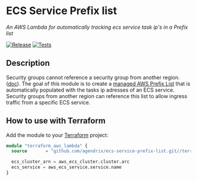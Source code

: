 # ECS Service Prefix list 

_An AWS Lambda for automatically tracking ecs service task ip's in a Prefix list_

[![Release](https://github.com/agendrix/ecs-service-prefix-list/actions/workflows/release.yml/badge.svg)](https://github.com/agendrix/ecs-service-prefix-list/actions/workflows/release.yml)
[![Tests](https://github.com/agendrix/ecs-service-prefix-list/actions/workflows/test.yml/badge.svg)](https://github.com/agendrix/ecs-service-prefix-list/actions/workflows/test.yml)
## Description

Security groups cannot reference a security group from another region.([doc](https://docs.aws.amazon.com/vpc/latest/peering/vpc-peering-security-groups.html)). The goal of this module is to create a [managed AWS Prefix List](https://docs.aws.amazon.com/vpc/latest/userguide/managed-prefix-lists.html) that is automatically populated with the tasks ip adresses of an ECS service. Security groups from another region can reference this list to allow ingress traffic from a specific ECS service. 

## How to use with Terraform

Add the module to your [Terraform](https://www.terraform.io/) project:

```terraform
module "terraform_aws_lambda" {
  source       = "github.com/agendrix/ecs-service-prefix-list.git//terraform?ref=v1.0.0"

  ecs_cluster_arn = aws_ecs_cluster.cluster.arc
  ecs_service = aws_ecs_service.service.name
}
```
